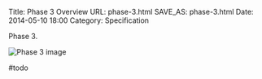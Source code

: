 Title: Phase 3 Overview
URL: phase-3.html
SAVE_AS: phase-3.html
Date: 2014-05-10 18:00
Category: Specification

Phase 3.

![Phase 3 image][]

[Phase 3 image]: http://drummonds.github.io/galleria/images/sitemap.png

 
#todo

